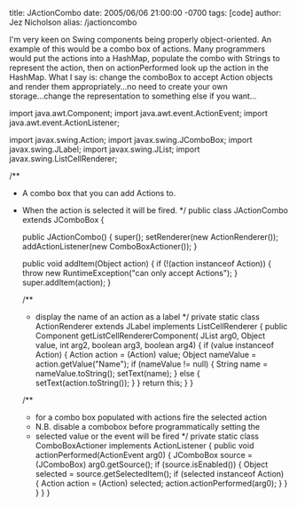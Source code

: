 title: JActionCombo
date: 2005/06/06 21:00:00 -0700
tags: [code]
author: Jez Nicholson
alias: /jactioncombo

I'm very keen on Swing components being properly object-oriented. An example of this would be a combo box of actions. Many programmers would put the actions into a HashMap, populate the combo with Strings to represent the action, then on actionPerformed look up the action in the HashMap. What I say is: change the comboBox to accept Action objects and render them appropriately...no need to create your own storage...change the representation to something else if you want...


import java.awt.Component;
import java.awt.event.ActionEvent;
import java.awt.event.ActionListener;

import javax.swing.Action;
import javax.swing.JComboBox;
import javax.swing.JLabel;
import javax.swing.JList;
import javax.swing.ListCellRenderer;

/**
 * A combo box that you can add Actions to.
 * When the action is selected it will be fired.
 */
public class JActionCombo extends JComboBox
{

	public JActionCombo()
	{
		super();
		setRenderer(new ActionRenderer());
		addActionListener(new ComboBoxActioner());
	}

	public void addItem(Object action)
	{
		if (!(action instanceof Action))
		{
			throw new RuntimeException("can only accept Actions");
		}
		super.addItem(action);
	}

	/**
	 * display the name of an action as a label
	 */
	private static class ActionRenderer extends JLabel implements ListCellRenderer
	{
		public Component getListCellRendererComponent(
			JList arg0,
			Object value,
			int arg2,
			boolean arg3,
			boolean arg4)
		{
			if (value instanceof Action)
			{
				Action action = (Action) value;
				Object nameValue = action.getValue("Name");
				if (nameValue != null)
				{
					String name = nameValue.toString();
					setText(name);
				}
				else
				{
					setText(action.toString());
				}
			}
			return this;
		}
	}

	/**
	 * for a combo box populated with actions fire the selected action
	 * N.B. disable a combobox before programmatically setting the
	 * selected value or the event will be fired
	 */
	private static class ComboBoxActioner implements ActionListener
	{
		public void actionPerformed(ActionEvent arg0)
		{
			JComboBox source = (JComboBox) arg0.getSource();
			if (source.isEnabled())
			{
				Object selected = source.getSelectedItem();
				if (selected instanceof Action)
				{
					Action action = (Action) selected;
					action.actionPerformed(arg0);
				}
			}
		}
	}
}
